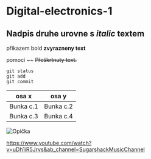 # Digital-electronics-1

## Nadpis druhe urovne s *italic* textem

 přikazem bold __zvyrazneny text__ 
 
pomocí ~~ ~~Přeškrtnuty text.~~ 


```
git status
git add
git commit
```
osa x | osa y
------------ | -------------
Bunka c.1 | Bunka c.2
Bunka c.3 | Bunka c.4

![Opička](Images/screenshot_eda.png)

https://www.youtube.com/watch?v=uDh1iR5Jrvs&ab_channel=SugarshackMusicChannel
